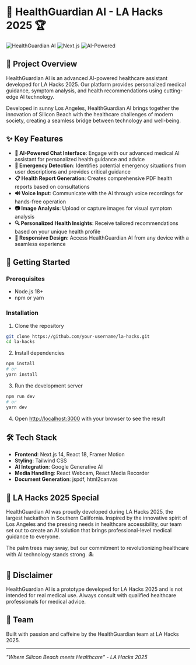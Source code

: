 # 🌴 HealthGuardian AI - LA Hacks 2025 🏆

![HealthGuardian AI](https://img.shields.io/badge/LA%20Hacks-2025-blueviolet)
![Next.js](https://img.shields.io/badge/Next.js-14-black)
![AI-Powered](https://img.shields.io/badge/AI-Powered-brightgreen)

## 🌟 Project Overview

HealthGuardian AI is an advanced AI-powered healthcare assistant developed for LA Hacks 2025. Our platform provides personalized medical guidance, symptom analysis, and health recommendations using cutting-edge AI technology.

Developed in sunny Los Angeles, HealthGuardian AI brings together the innovation of Silicon Beach with the healthcare challenges of modern society, creating a seamless bridge between technology and well-being.

## ✨ Key Features

- **🤖 AI-Powered Chat Interface**: Engage with our advanced medical AI assistant for personalized health guidance and advice
- **🚨 Emergency Detection**: Identifies potential emergency situations from user descriptions and provides critical guidance
- **📋 Health Report Generation**: Creates comprehensive PDF health reports based on consultations
- **🔊 Voice Input**: Communicate with the AI through voice recordings for hands-free operation
- **📷 Image Analysis**: Upload or capture images for visual symptom analysis
- **🔍 Personalized Health Insights**: Receive tailored recommendations based on your unique health profile
- **📱 Responsive Design**: Access HealthGuardian AI from any device with a seamless experience

## 🚀 Getting Started

### Prerequisites

- Node.js 18+ 
- npm or yarn

### Installation

1. Clone the repository
```bash
git clone https://github.com/your-username/la-hacks.git
cd la-hacks
```

2. Install dependencies
```bash
npm install
# or
yarn install
```

3. Run the development server
```bash
npm run dev
# or
yarn dev
```

4. Open [http://localhost:3000](http://localhost:3000) with your browser to see the result

## 🛠️ Tech Stack

- **Frontend**: Next.js 14, React 18, Framer Motion
- **Styling**: Tailwind CSS
- **AI Integration**: Google Generative AI
- **Media Handling**: React Webcam, React Media Recorder
- **Document Generation**: jspdf, html2canvas

## 🌊 LA Hacks 2025 Special

HealthGuardian AI was proudly developed during LA Hacks 2025, the largest hackathon in Southern California. Inspired by the innovative spirit of Los Angeles and the pressing needs in healthcare accessibility, our team set out to create an AI solution that brings professional-level medical guidance to everyone.

The palm trees may sway, but our commitment to revolutionizing healthcare with AI technology stands strong. 🏝️

## 📝 Disclaimer

HealthGuardian AI is a prototype developed for LA Hacks 2025 and is not intended for real medical use. Always consult with qualified healthcare professionals for medical advice.

## 👥 Team

Built with passion and caffeine by the HealthGuardian team at LA Hacks 2025.

---

*"Where Silicon Beach meets Healthcare" - LA Hacks 2025*
